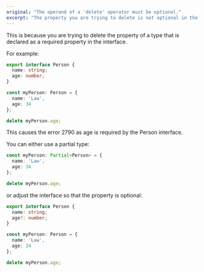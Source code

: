 ```yaml
---
original: "The operand of a 'delete' operator must be optional."
excerpt: "The property you are trying to delete is not optional in the type interface. Try using a partial type or making it an optional property in the original interface."
---
```


This is because you are trying to delete the property of a type that is declared as a required property in the interface.

For example:

```ts
export interface Person {
  name: string;
  age: number;
}

const myPerson: Person = {
  name: 'Law',
  age: 34
};

delete myPerson.age;
```

This causes the error 2790 as age is required by the Person interface.

You can either use a partial type:

```ts
const myPerson: Partial<Person> = {
  name: 'Law',
  age: 34
};

delete myPerson.age;
```

or adjust the interface so that the property is optional:

```ts
export interface Person {
  name: string;
  age?: number;
}

const myPerson: Person = {
  name: 'Law',
  age: 34
};

delete myPerson.age;
```
